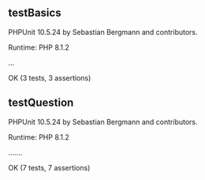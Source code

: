 ## testBasics

PHPUnit 10.5.24 by Sebastian Bergmann and contributors.

Runtime:       PHP 8.1.2

...

OK (3 tests, 3 assertions)

## testQuestion

PHPUnit 10.5.24 by Sebastian Bergmann and contributors.

Runtime:       PHP 8.1.2

.......

OK (7 tests, 7 assertions)
